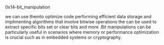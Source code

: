 0x14-bit_manipulation

we can use themto optimize code performing efficient data storage  and implimenting algorithms that involve bitwise operations the can be used to extract specific bits set or clear bits and more .Bit manipulations can be particularly useful in scenarios where memory or performance optimization is crucial such as in embedded systems or cryptography.
